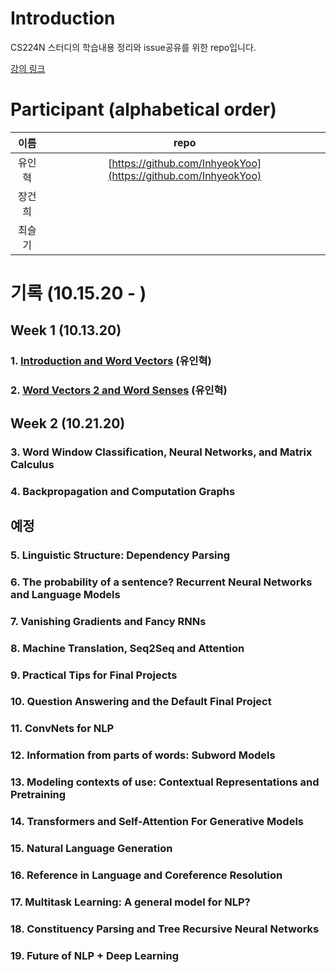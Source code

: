 # Introduction

CS224N 스터디의 학습내용 정리와 issue공유를 위한 repo입니다. 

[강의 링크](https://web.stanford.edu/class/archive/cs/cs224n/cs224n.1194/)

# Participant (alphabetical order)

| 이름 | repo |
| :---: | :---: |
|유인혁|[https://github.com/InhyeokYoo](https://github.com/InhyeokYoo) |
|장건희| |
|최슬기| |




# 기록 (10.15.20 - )

## Week 1 (10.13.20)

### 1. [Introduction and Word Vectors](/week1/week1.md) (유인혁)

### 2. [Word Vectors 2 and Word Senses](/week1/week1.md) (유인혁)

## Week 2 (10.21.20)

### 3. Word Window Classification, Neural Networks, and Matrix Calculus

### 4. Backpropagation and Computation Graphs

## 예정

### 5. Linguistic Structure: Dependency Parsing

### 6. The probability of a sentence? Recurrent Neural Networks and Language Models 

### 7. Vanishing Gradients and Fancy RNNs

### 8. Machine Translation, Seq2Seq and Attention 

### 9. Practical Tips for Final Projects 

### 10. Question Answering and the Default Final Project

### 11. ConvNets for NLP 

### 12. Information from parts of words: Subword Models 

### 13. Modeling contexts of use: Contextual Representations and Pretraining 

### 14. Transformers and Self-Attention For Generative Models

### 15. Natural Language Generation 

### 16. Reference in Language and Coreference Resolution

### 17. Multitask Learning: A general model for NLP?

### 18. Constituency Parsing and Tree Recursive Neural Networks 

### 19. Future of NLP + Deep Learning 


